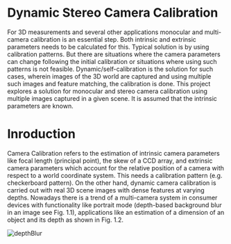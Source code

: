 # Dynamic Stereo Camera Calibration

For 3D measurements and several other applications monocular and multi-camera calibration is an essential step. Both intrinsic and extrinsic parameters needs to be calculated for this. Typical solution is by using calibration patterns. But there are situations where the camera parameters can change following the initial calibration or situations where using such patterns is not feasible. Dynamic/self-calibration is the solution for such cases, wherein images of the 3D world are captured and using multiple such images and feature matching, the calibration is done. This project explores a solution for monocular and stereo camera calibration using multiple images captured in a given scene. It is assumed that the intrinsic parameters are known.


# Inroduction

Camera Calibration refers to the estimation of intrinsic camera parameters like focal length (principal point), the skew of a CCD array, and extrinsic camera parameters
which account for the relative position of a camera with respect to a world coordinate system. This needs a calibration pattern (e.g. checkerboard pattern). On the other
hand, dynamic camera calibration is carried out with real 3D scene images with dense features at varying depths. Nowadays there is a trend of a multi-camera system in
consumer devices with functionality like portrait mode (depth-based background blur in an image see Fig. 1.1), applications like an estimation of a dimension of an object
and its depth as shown in Fig. 1.2.

![depthBlur](https://user-images.githubusercontent.com/84389082/212613466-abcb8bf3-4f70-40ad-aa8a-327a825c251d.jpg)

